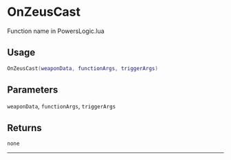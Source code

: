 # OnZeusCast
Function name in PowersLogic.lua
## Usage
```lua
OnZeusCast(weaponData, functionArgs, triggerArgs)
```
## Parameters
`weaponData`, `functionArgs`, `triggerArgs`
## Returns
`none`

---